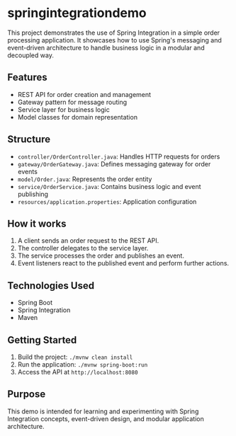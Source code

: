# springintegrationdemo

This project demonstrates the use of Spring Integration in a simple order processing application. It showcases how to use Spring's messaging and event-driven architecture to handle business logic in a modular and decoupled way.

## Features
- REST API for order creation and management
- Gateway pattern for message routing
- Service layer for business logic
- Model classes for domain representation

## Structure
- `controller/OrderController.java`: Handles HTTP requests for orders
- `gateway/OrderGateway.java`: Defines messaging gateway for order events
- `model/Order.java`: Represents the order entity
- `service/OrderService.java`: Contains business logic and event publishing
- `resources/application.properties`: Application configuration

## How it works
1. A client sends an order request to the REST API.
2. The controller delegates to the service layer.
3. The service processes the order and publishes an event.
4. Event listeners react to the published event and perform further actions.

## Technologies Used
- Spring Boot
- Spring Integration
- Maven

## Getting Started
1. Build the project: `./mvnw clean install`
2. Run the application: `./mvnw spring-boot:run`
3. Access the API at `http://localhost:8080`

## Purpose

This demo is intended for learning and experimenting with Spring Integration concepts, event-driven design, and modular application architecture.
